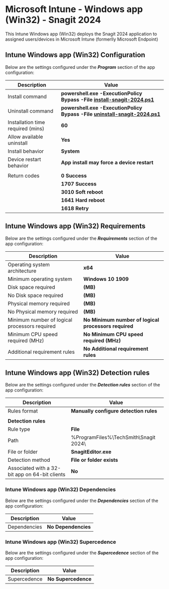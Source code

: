 # Microsoft Intune - Windows app (Win32) - Snagit 2024

This Intune Windows app (Win32) deploys the Snagit 2024 application to assigned users/devices in Microsoft Intune (formerlly Microsoft Endpoint)

## Intune Windows app (Win32) Configuration
Below are the settings configured under the ***Program*** section of the app configuration:


| Description | Value |
| --- | --- |
| Install command | **powershell.exe -ExecutionPolicy Bypass -File [install-snagit-2024.ps1](./install-snagit-2024.ps1)** |
| Uninstall command | **powershell.exe -ExecutionPolicy Bypass -File [uninstall-snagit-2024.ps1](./uninstall-snagit-2024.ps1)** |
| Installation time required (mins) | **60** |
| Allow available uninstall | **Yes** |
| Install behavior | **System** |
| Device restart behavior | **App install may force a device restart** |
|  |  |
| Return codes | **0 Success** |
|  | **1707 Success** |
|  | **3010 Soft reboot** |
|  | **1641 Hard reboot** |
|  | **1618 Retry** |

## Intune Windows app (Win32) Requirements
Below are the settings configured under the ***Requirements*** section of the app configuration:

| Description | Value |
| --- | --- |
| Operating system architecture | **x64** |
| Minimum operating system | **Windows 10 1909** |
| Disk space required | **(MB)** |
| No Disk space required | **(MB)** |
| Physical memory required | **(MB)** |
| No Physical memory required | **(MB)** |
| Minimum number of logical processors required | **No Minimum number of logical processors required** |
| Minimum CPU speed required (MHz) | **No Minimum CPU speed required (MHz)** |
| Additional requirement rules | **No Additional requirement rules** |

## Intune Windows app (Win32) Detection rules
Below are the settings configured under the ***Detection rules*** section of the app configuration:

| Description | Value |
| --- | --- |
| Rules format | **Manually configure detection rules** |
|  |  |
| **Detection rules** |  |
| Rule type | **File** |
| Path | %ProgramFiles%\TechSmith\Snagit 2024\ |
| File or folder | **SnagitEditor.exe** |
| Detection method | **File or folder exists** |
| Associated with a 32-bit app on 64-bit clients | **No** |

### Intune Windows app (Win32) Dependencies
Below are the settings configured under the ***Dependencies*** section of the app configuration:

| Description | Value |
| --- | --- |
| Dependencies | **No Dependencies** |

### Intune Windows app (Win32) Supercedence
Below are the settings configured under the ***Supercedence*** section of the app configuration:

| Description | Value |
| --- | --- |
| Supercedence | **No Supercedence** |
